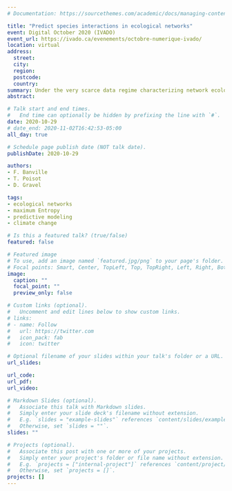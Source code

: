 ```yaml
---
# Documentation: https://sourcethemes.com/academic/docs/managing-content/

title: "Predict species interactions in ecological networks"
event: Digital October 2020 (IVADO)
event_url: https://ivado.ca/evenements/octobre-numerique-ivado/
location: virtual
address:
  street:
  city:
  region:
  postcode:
  country:
summary: Under the very scarce data regime characterizing network ecology, predicting the emergent structure of ecological networks is an important task that would make the large-scale analysis of ecological networks accessible. In this talk, I will show how to predict the total number of interactions in food webs using a beta-binomial model. I will then show how to use this model and the principle of maximum entropy to predict other aspects of food-web structure, with a strong emphasis on the degree distribution. I will conclude my presentation with potential applications of this method, including the simulation of the impacts of climate change and habitat loss on the structure of ecological networks.
abstract:

# Talk start and end times.
#   End time can optionally be hidden by prefixing the line with `#`.
date: 2020-10-29
# date_end: 2020-11-02T16:42:53-05:00
all_day: true

# Schedule page publish date (NOT talk date).
publishDate: 2020-10-29

authors:
- F. Banville
- T. Poisot
- D. Gravel

tags:
- ecological networks
- maximum Entropy
- predictive modeling
- climate change

# Is this a featured talk? (true/false)
featured: false

# Featured image
# To use, add an image named `featured.jpg/png` to your page's folder.
# Focal points: Smart, Center, TopLeft, Top, TopRight, Left, Right, BottomLeft, Bottom, BottomRight.
image:
  caption: ""
  focal_point: ""
  preview_only: false

# Custom links (optional).
#   Uncomment and edit lines below to show custom links.
# links:
# - name: Follow
#   url: https://twitter.com
#   icon_pack: fab
#   icon: twitter

# Optional filename of your slides within your talk's folder or a URL.
url_slides:

url_code:
url_pdf:
url_video:

# Markdown Slides (optional).
#   Associate this talk with Markdown slides.
#   Simply enter your slide deck's filename without extension.
#   E.g. `slides = "example-slides"` references `content/slides/example-slides.md`.
#   Otherwise, set `slides = ""`.
slides: ""

# Projects (optional).
#   Associate this post with one or more of your projects.
#   Simply enter your project's folder or file name without extension.
#   E.g. `projects = ["internal-project"]` references `content/project/deep-learning/index.md`.
#   Otherwise, set `projects = []`.
projects: []
---
```

